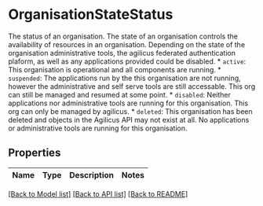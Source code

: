 # OrganisationStateStatus

The status of an organisation. The state of an organisation controls the availability of resources in an organisation. Depending on the state of the organisation administrative tools, the agilicus federated authentication plaform, as well as any applications provided could be disabled.   * `active`: This organisation is operational and all components are running.   * `suspended`: The applications run by the this organisation are not running, however     the administrative and self serve tools are still accessable. This org can still be managed     and resumed at some point.   * `disabled`: Neither applications nor administrative tools are running for this organisation. This org can only be managed     by agilicus.   * `deleted`: This organisation has been deleted and objects in the Agilicus API may not exist at all. No applications      or administrative tools are running for this organisation. 
## Properties
Name | Type | Description | Notes
------------ | ------------- | ------------- | -------------

[[Back to Model list]](../README.md#documentation-for-models) [[Back to API list]](../README.md#documentation-for-api-endpoints) [[Back to README]](../README.md)


